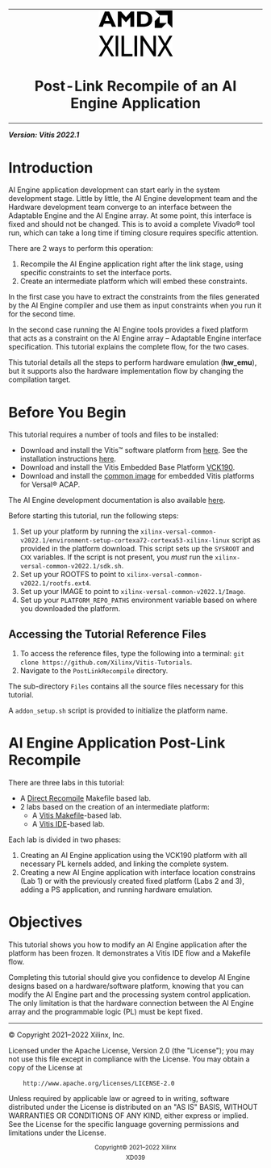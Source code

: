 ﻿<table>
 <tr>
   <td align="center"><img src="https://raw.githubusercontent.com/Xilinx/Image-Collateral/main/xilinx-logo.png" width="30%"/><h1>Post-Link Recompile of an AI Engine Application</h1>
   </td>
 </tr>

</table>

***Version: Vitis 2022.1***


# Introduction

AI Engine application development can start early in the system development stage. Little by little, the AI Engine development team and the Hardware development team converge to an interface between the Adaptable Engine and the AI Engine array. At some point, this interface is fixed and should not be changed. This is to avoid a complete Vivado® tool run, which can take a long time if timing closure requires specific attention.

There are 2 ways to perform this operation:
1. Recompile the AI Engine application right after the link stage, using specific constraints to set the interface ports.
2. Create an intermediate platform which will embed these constraints.

In the first case you have to extract the constraints from the files generated by the AI Engine compiler and use them as input constraints when you run it for the second time.

In the second case running the AI Engine tools provides a fixed platform that acts as a constraint on the AI Engine array – Adaptable Engine interface specification. This tutorial explains the complete flow, for the two cases.

This tutorial details all the steps to perform hardware emulation (**hw_emu**), but it supports also the hardware implementation flow by changing the compilation target.


# Before You Begin

This tutorial requires a number of tools and files to be installed:

* Download and install the Vitis™ software platform from [here](https://www.xilinx.com/support/download.html). See the installation instructions [here](https://docs.xilinx.com/r/en-US/ug1393-vitis-application-acceleration).
* Download and install the Vitis Embedded Base Platform [VCK190](https://www.xilinx.com/support/download/index.html/content/xilinx/en/downloadNav/embedded-platforms.html).
* Download and install the [common image](https://www.xilinx.com/support/download/index.html/content/xilinx/en/downloadNav/embedded-platforms.html) for embedded Vitis platforms for Versal® ACAP.

The AI Engine development documentation is also available [here](https://docs.xilinx.com/search/all?filters=Document_ID~%2522UG1076%2522_%2522UG1079%2522&content-lang=en-US).

Before starting this tutorial, run the following steps:

1. Set up your platform by running the `xilinx-versal-common-v2022.1/environment-setup-cortexa72-cortexa53-xilinx-linux` script as provided in the platform download. This script sets up the `SYSROOT` and `CXX` variables. If the script is not present, you _must_ run the `xilinx-versal-common-v2022.1/sdk.sh`.
2. Set up your ROOTFS to point to `xilinx-versal-common-v2022.1/rootfs.ext4`.
3. Set up your IMAGE to point to `xilinx-versal-common-v2022.1/Image`.
4. Set up your `PLATFORM_REPO_PATHS` environment variable based on where you downloaded the platform.

## Accessing the Tutorial Reference Files

1. To access the reference files, type the following into a terminal: `git clone https://github.com/Xilinx/Vitis-Tutorials`.
2. Navigate to the `PostLinkRecompile` directory.

The sub-directory `Files` contains all the source files necessary for this tutorial.

A `addon_setup.sh` script is provided to initialize the platform name.

# AI Engine Application Post-Link Recompile

There are three labs in this tutorial:

- A [Direct Recompile](DirectRecompileMakefile_Flow.md) Makefile based lab.
- 2 labs based on the creation of an intermediate platform:
    - A [Vitis Makefile](VitisMakefile_Flow.md)-based lab.
    - A [Vitis IDE](VitisIDE_Flow.md)-based lab.

Each lab is divided in two phases:

1. Creating an AI Engine application using the VCK190 platform with all necessary PL kernels added, and linking the complete system.
2. Creating a new AI Engine application with interface location constrains (Lab 1) or with the previously created fixed platform (Labs 2 and 3), adding a PS application, and running hardware emulation.


# Objectives

This tutorial shows you how to modify an AI Engine application after the platform has been frozen. It demonstrates a Vitis IDE flow and a Makefile flow.

Completing this tutorial should give you confidence to develop AI Engine designs based on a hardware/software platform, knowing that you can modify the AI Engine part and the processing system control application. The only limitation is that the hardware connection between the AI Engine array and the programmable logic (PL) must be kept fixed.


---

&copy; Copyright 2021–2022 Xilinx, Inc.

Licensed under the Apache License, Version 2.0 (the "License");
you may not use this file except in compliance with the License.
You may obtain a copy of the License at

```
    http://www.apache.org/licenses/LICENSE-2.0
```

Unless required by applicable law or agreed to in writing, software
distributed under the License is distributed on an "AS IS" BASIS,
WITHOUT WARRANTIES OR CONDITIONS OF ANY KIND, either express or implied.
See the License for the specific language governing permissions and
limitations under the License.


<p align="center"><sup>Copyright&copy; 2021–2022 Xilinx</sup><br><sup>XD039</sup></br></p>
